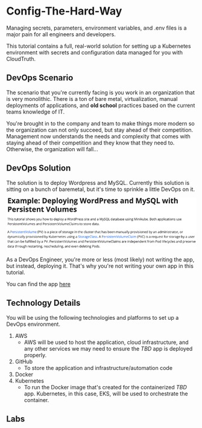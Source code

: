# Config-The-Hard-Way

Managing secrets, parameters, environment variables, and .env files is a major pain for all engineers and developers.

This tutorial contains a full, real-world solution for setting up a Kubernetes environment with secrets and configuration data managed for you with CloudTruth.

## DevOps Scenario
The scenario that you're currently facing is you work in an organization that is very monolithic. There is a ton of bare metal, virtualization, manual deployments of applications, and **old school** practices based on the current teams knowledge of IT.

You're brought in to the company and team to make things more modern so the organization can not only succeed, but stay ahead of their competition. Management now understands the needs and complexity that comes with staying ahead of their competition and they know that they need to. Otherwise, the organization will fall...

## DevOps Solution
The solution is to deploy Wordpress and MySQL. Currently this solution is sitting on a bunch of baremetal, but it's time to sprinkle a little DevOps on it.

![](images/app.png)

As a DevOps Engineer, you're more or less (most likely) not writing the app, but instead, deploying it. That's why you're not writing your own app in this tutorial.

You can find the app [here](https://github.com/kubernetes/examples/tree/master/mysql-wordpress-pd)

## Technology Details
You will be using the following technologies and platforms to set up a DevOps environment.

1. AWS
    - AWS will be used to host the application, cloud infrastructure, and any other services we may need to ensure the *TBD* app is deployed properly.
2. GitHub
    - To store the application and infrastructure/automation code
3. Docker
4. Kubernetes
   - To run the Docker image that's created for the containerized *TBD* app. Kubernetes, in this case, EKS, will be used to orchestrate the container.

## Labs
